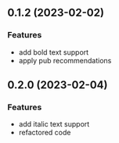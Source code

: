 ## 0.1.2 (2023-02-02)

### Features
- add bold text support
- apply pub recommendations

## 0.2.0 (2023-02-04)

### Features
- add italic text support
- refactored code
